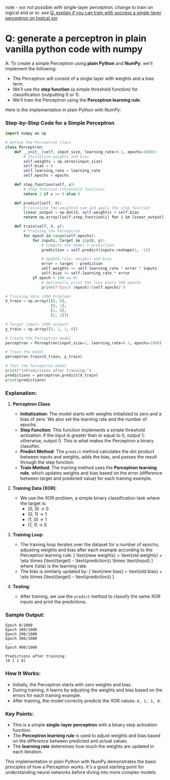 note - xor not possible with single-layer perceptron, change to train on logical and or or.  see [Q: explain if you can train with success a single-layer perceptron on logical xor](../../theory/non-linear/)



# Q: generate a perceptron in plain vanilla python code with numpy


A: To create a simple Perceptron using **plain Python** and **NumPy**, we'll implement the following:

- The Perceptron will consist of a single layer with weights and a bias term.
- We'll use the **step function** (a simple threshold function) for classification (outputting 0 or 1).
- We'll train the Perceptron using the **Perceptron learning rule**.

Here is the implementation in plain Python with NumPy:

### Step-by-Step Code for a Simple Perceptron

```python
import numpy as np

# Define the Perceptron class
class Perceptron:
    def __init__(self, input_size, learning_rate=0.1, epochs=1000):
        # Initialize weights and bias
        self.weights = np.zeros(input_size)
        self.bias = 0
        self.learning_rate = learning_rate
        self.epochs = epochs

    def step_function(self, x):
        # Step function (threshold function)
        return 1 if x >= 0 else 0

    def predict(self, X):
        # Calculate the weighted sum and apply the step function
        linear_output = np.dot(X, self.weights) + self.bias
        return np.array([self.step_function(i) for i in linear_output])

    def train(self, X, y):
        # Training the Perceptron
        for epoch in range(self.epochs):
            for inputs, target in zip(X, y):
                # Compute the model's prediction
                prediction = self.predict(inputs.reshape(1, -1))

                # Update rule: weights and bias
                error = target - prediction
                self.weights += self.learning_rate * error * inputs
                self.bias += self.learning_rate * error
            if epoch % 100 == 0:
                # Optionally print the loss every 100 epochs
                print(f"Epoch {epoch}/{self.epochs}")

# Training data (XOR Problem)
X_train = np.array([[0, 0],
                    [0, 1],
                    [1, 0],
                    [1, 1]])

# Target labels (XOR output)
y_train = np.array([0, 1, 1, 0])

# Create the Perceptron model
perceptron = Perceptron(input_size=2, learning_rate=0.1, epochs=1000)

# Train the model
perceptron.train(X_train, y_train)

# Test the Perceptron model
print("\nPredictions after training:")
predictions = perceptron.predict(X_train)
print(predictions)
```

### Explanation:

1. **Perceptron Class**:
   - **Initialization**: The model starts with weights initialized to zero and a bias of zero. We also set the learning rate and the number of epochs.
   - **Step Function**: This function implements a simple threshold activation: if the input is greater than or equal to 0, output 1; otherwise, output 0. This is what makes the Perceptron a binary classifier.
   - **Predict Method**: The `predict` method calculates the dot product between inputs and weights, adds the bias, and passes the result through the step function.
   - **Train Method**: The training method uses the **Perceptron learning rule**, which updates weights and bias based on the error (difference between target and predicted value) for each training example.

2. **Training Data (XOR)**:
   - We use the XOR problem, a simple binary classification task where the target is:
     - (0, 0) -> 0
     - (0, 1) -> 1
     - (1, 0) -> 1
     - (1, 1) -> 0

3. **Training Loop**:
   - The training loop iterates over the dataset for a number of epochs, adjusting weights and bias after each example according to the Perceptron learning rule:
     \[
     \text{new weights} = \text{old weights} + \eta \times (\text{target} - \text{prediction}) \times \text{input}
     \]
     where \(\eta\) is the learning rate.
   - The bias is similarly updated by:
     \[
     \text{new bias} = \text{old bias} + \eta \times (\text{target} - \text{prediction})
     \]

4. **Testing**:
   - After training, we use the `predict` method to classify the same XOR inputs and print the predictions.

### Sample Output:

```
Epoch 0/1000
Epoch 100/1000
Epoch 200/1000
Epoch 300/1000
...
Epoch 900/1000

Predictions after training:
[0 1 1 0]
```

### How It Works:
- Initially, the Perceptron starts with zero weights and bias.
- During training, it learns by adjusting the weights and bias based on the errors for each training example.
- After training, the model correctly predicts the XOR values: `0, 1, 1, 0`.

### Key Points:
- This is a simple **single-layer perceptron** with a binary step activation function.
- The **Perceptron learning rule** is used to adjust weights and bias based on the difference between predicted and actual values.
- The **learning rate** determines how much the weights are updated in each iteration.

This implementation in plain Python with NumPy demonstrates the basic principles of how a Perceptron works. It's a good starting point for understanding neural networks before diving into more complex models.



